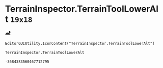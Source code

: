 # TerrainInspector.TerrainToolLowerAlt `19x18`
<img src="/img/TerrainInspector.TerrainToolLowerAlt.png" width=19 height=18>

``` CSharp
EditorGUIUtility.IconContent("TerrainInspector.TerrainToolLowerAlt")
```
```
TerrainInspector.TerrainToolLowerAlt
```
```
-3684383560467712795
```
